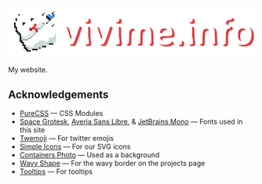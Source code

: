 
![vivime.info](./media/banner.png)

My website.

## Acknowledgements

- [PureCSS](https://purecss.io/) — CSS Modules
- [Space Grotesk](https://floriankarsten.github.io/space-grotesk/), [Averia Sans Libre](https://fonts.google.com/specimen/Averia+Sans+Libre), & [JetBrains Mono](https://www.jetbrains.com/lp/mono/) — Fonts used in this site
- [Twemoji](https://github.com/SebastianAigner/twemoji-amazing) — For twitter emojis 
- [Simple Icons](https://github.com/simple-icons) — For our SVG icons
- [Containers Photo](https://unsplash.com/photos/CfKV0CecnU8) — Used as a background
- [Wavy Shape](https://stackoverflow.com/a/51584142/8288313) — For the wavy border on the projects page
- [Tooltips](https://www.w3schools.com/css/css_tooltip.asp) — For tooltips